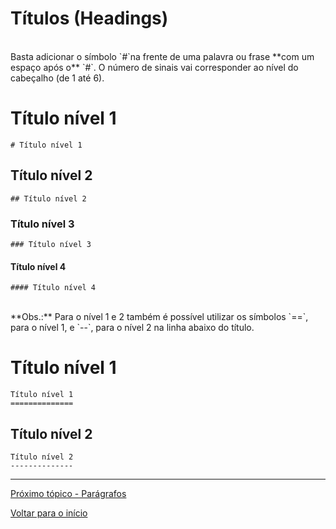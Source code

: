 # Títulos (Headings)  

<br>
Basta adicionar o símbolo `#`na frente de uma palavra ou frase **com um espaço após o** `#`. O número de sinais vai corresponder ao nível do cabeçalho (de 1 até 6).  
<br>

# Título nível 1  
`# Título nível 1`  
  
## Título nível 2  
`## Título nível 2`  
  
### Título nível 3  
`### Título nível 3`  
  
#### Título nível 4  
`#### Título nível 4`  
  
<br>
**Obs.:** Para o nível 1 e 2 também é possível utilizar os símbolos `==`, para o nível 1, e `--`, para o nível 2 na linha abaixo do título.  
  
Título nível 1  
==========  
`Título nível 1`  
`==============`  
  
Título nível 2  
----------------  
`Título nível 2`  
`--------------`  
  
---
  
[Próximo tópico - Parágrafos](parágrafos.md)  
  
[Voltar para o início](README.md)  
